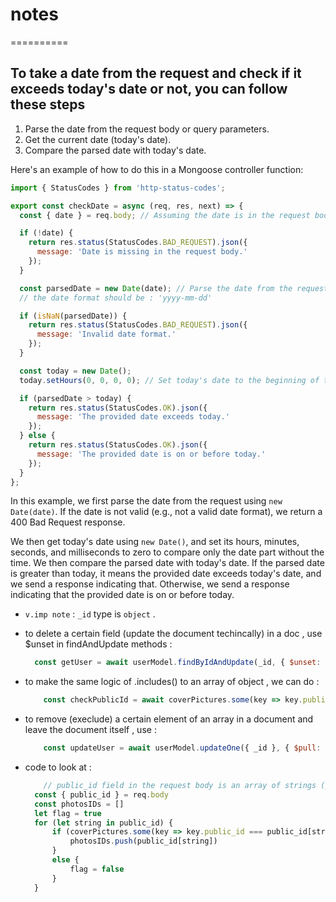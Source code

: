 # notes

==========

## To take a date from the request and check if it exceeds today's date or not, you can follow these steps

1. Parse the date from the request body or query parameters.
2. Get the current date (today's date).
3. Compare the parsed date with today's date.

Here's an example of how to do this in a Mongoose controller function:

```javascript
import { StatusCodes } from 'http-status-codes';

export const checkDate = async (req, res, next) => {
  const { date } = req.body; // Assuming the date is in the request body

  if (!date) {
    return res.status(StatusCodes.BAD_REQUEST).json({
      message: 'Date is missing in the request body.'
    });
  }

  const parsedDate = new Date(date); // Parse the date from the request
  // the date format should be : 'yyyy-mm-dd'

  if (isNaN(parsedDate)) {
    return res.status(StatusCodes.BAD_REQUEST).json({
      message: 'Invalid date format.'
    });
  }

  const today = new Date();
  today.setHours(0, 0, 0, 0); // Set today's date to the beginning of the day (midnight)

  if (parsedDate > today) {
    return res.status(StatusCodes.OK).json({
      message: 'The provided date exceeds today.'
    });
  } else {
    return res.status(StatusCodes.OK).json({
      message: 'The provided date is on or before today.'
    });
  }
};
```

In this example, we first parse the date from the request using `new Date(date)`. If the date is not valid (e.g., not a valid date format), we return a 400 Bad Request response.

We then get today's date using `new Date()`, and set its hours, minutes, seconds, and milliseconds to zero to compare only the date part without the time. We then compare the parsed date with today's date. If the parsed date is greater than today, it means the provided date exceeds today's date, and we send a response indicating that. Otherwise, we send a response indicating that the provided date is on or before today.

- `v.imp note` : `_id` type is `object` .

- to delete a certain field (update the document techincally) in a doc , use $unset in findAndUpdate methods :

  ``` js
    const getUser = await userModel.findByIdAndUpdate(_id, { $unset: { profilePicture: 1 } }, { new: false })
  ```

- to make the same logic of .includes() to an array of object , we can do :

  ```js
      const checkPublicId = await coverPictures.some(key => key.public_id === public_id)
  ```

- to remove (execlude) a certain element of an array in a document and leave the document itself , use :

  ```js
      const updateUser = await userModel.updateOne({ _id }, { $pull: { coverPictures: { public_id } } })
  ```

- code to look at :

  ```js
      // public_id field in the request body is an array of strings (public_ids of photos)
    const { public_id } = req.body
    const photosIDs = []
    let flag = true
    for (let string in public_id) {
        if (coverPictures.some(key => key.public_id === public_id[string])) {
            photosIDs.push(public_id[string])
        }
        else {
            flag = false
        }
    }
  ```
